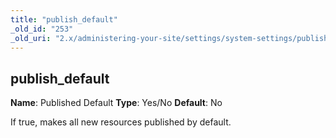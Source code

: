 ```yaml
---
title: "publish_default"
_old_id: "253"
_old_uri: "2.x/administering-your-site/settings/system-settings/publish_default"
---
```


## publish\_default

**Name**: Published Default 
**Type**: Yes/No 
**Default**: No

If true, makes all new resources published by default.